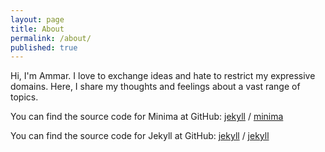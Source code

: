 ```yaml
---
layout: page
title: About
permalink: /about/
published: true
---
```


Hi, I'm Ammar. I love to exchange ideas and hate to restrict my expressive domains. Here, I share my thoughts and feelings about a vast range of topics.

You can find the source code for Minima at GitHub:
[jekyll][jekyll-organization] /
[minima](https://github.com/jekyll/minima)

You can find the source code for Jekyll at GitHub:
[jekyll][jekyll-organization] /
[jekyll](https://github.com/jekyll/jekyll)


[jekyll-organization]: https://github.com/jekyll
